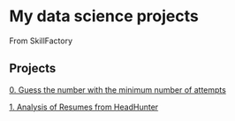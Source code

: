 # My data science projects

From SkillFactory

## Projects

[0. Guess the number with the minimum number of attempts](https://github.com/nikbeznosikov/data_science/tree/main/project_0)

[1. Analysis of Resumes from HeadHunter](https://github.com/nikbeznosikov/data_science/tree/main/project_1)

